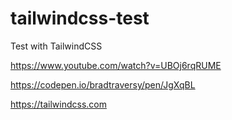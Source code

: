 # tailwindcss-test
Test with TailwindCSS

https://www.youtube.com/watch?v=UBOj6rqRUME

https://codepen.io/bradtraversy/pen/JgXqBL

https://tailwindcss.com